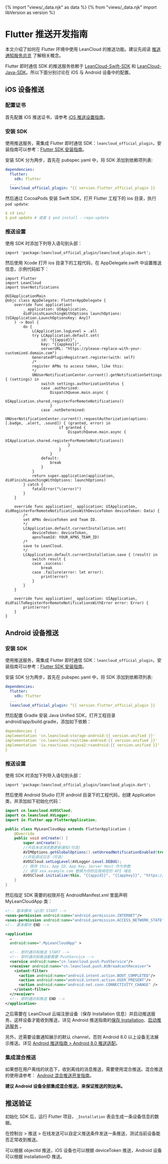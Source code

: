 {% import "views/_data.njk" as data %}
{% from "views/_data.njk" import libVersion as version %}
# Flutter 推送开发指南

本文介绍了如何在 Flutter 环境中使用 LeanCloud 的推送功能。建议先阅读 [推送通知服务总览](push_guide.html) 了解相关概念。

Flutter 即时通信 SDK 的推送服务依赖于 [LeanCloud-Swift-SDK](https://github.com/leancloud/swift-sdk) 和 [LeanCloud-Java-SDK](https://github.com/leancloud/java-unified-sdk)。所以下面分别讨论在 iOS 与 Android 设备中的配置。

## iOS 设备推送

### 配置证书

首先配置 iOS 推送证书，请参考 [iOS 推送设置指南](ios_push_cert.html)。

### 安装 SDK

使用推送服务，需集成 Flutter 即时通信 SDK：`leancloud_official_plugin`，安装指南可以参考：[Flutter SDK 安装指南](sdk_setup-flutter.html#即时通信)。

安装 SDK 分为两步，首先在 pubspec.yaml 中，将 SDK 添加到依赖项列表:

```yaml
dependencies:
  flutter:
    sdk: flutter
  ...
  leancloud_official_plugin: ^{{ version.flutter_official_plugin }}
```
然后通过 CocoaPods 安装 Swift SDK，打开 Flutter 工程下的 ios 目录，执行 `pod update`:

```yaml
$ cd ios/
$ pod update # 或者 $ pod install --repo-update
```

### 推送设置

使用 SDK 时添加下列导入语句到头部：

```
import 'package:leancloud_official_plugin/leancloud_plugin.dart';
```
然后使用 Xcode 打开 ios 目录下的工程代码，在 AppDelegate.swift 中设置推送信息，示例代码如下：

```
import Flutter
import LeanCloud
import UserNotifications

@UIApplicationMain
@objc class AppDelegate: FlutterAppDelegate {
    override func application(
        _ application: UIApplication,
        didFinishLaunchingWithOptions launchOptions: [UIApplication.LaunchOptionsKey: Any]?
    ) -> Bool {
        do {
            LCApplication.logLevel = .all
            try LCApplication.default.set(
                id: "{{appid}}",
                key: "{{appkey}}",
                serverURL: "https://please-replace-with-your-customized.domain.com")
            GeneratedPluginRegistrant.register(with: self)
            /*
            register APNs to access token, like this:
            */ 
            UNUserNotificationCenter.current().getNotificationSettings { (settings) in
                switch settings.authorizationStatus {
                case .authorized:
                    DispatchQueue.main.async {
                        UIApplication.shared.registerForRemoteNotifications()
                    }
                case .notDetermined:
                    UNUserNotificationCenter.current().requestAuthorization(options: [.badge, .alert, .sound]) { (granted, error) in
                        if granted {
                            DispatchQueue.main.async {
                                UIApplication.shared.registerForRemoteNotifications()
                            }
                        }
                    }
                default:
                    break
                }
            }
            return super.application(application, didFinishLaunchingWithOptions: launchOptions)
        } catch {
            fatalError("\(error)")
        }
    }
    
    override func application(_ application: UIApplication, didRegisterForRemoteNotificationsWithDeviceToken deviceToken: Data) {
        /*
        set APNs deviceToken and Team ID.
        */
        LCApplication.default.currentInstallation.set(
            deviceToken: deviceToken,
            apnsTeamId: YOUR_APNS_TEAM_ID)
        /*
        save to LeanCloud.
        */
        LCApplication.default.currentInstallation.save { (result) in
            switch result {
            case .success:
                break
            case .failure(error: let error):
                print(error)
            }
        }
    }

    override func application(_ application: UIApplication, didFailToRegisterForRemoteNotificationsWithError error: Error) {
        print(error)
    }
}
```


## Android 设备推送

### 安装 SDK

使用推送服务，需集成 Flutter 即时通信 SDK：`leancloud_official_plugin`，安装指南可以参考：[Flutter SDK 安装指南](sdk_setup-flutter.html#即时通信)。

安装 SDK 分为两步，首先在 pubspec.yaml 中，将 SDK 添加到依赖项列表:

```yaml
dependencies:
  flutter:
    sdk: flutter
  ...
  leancloud_official_plugin: ^{{ version.flutter_official_plugin }}
```
然后配置 Gradle 安装 Java Unified SDK，打开工程目录 android/app/build.gradle，添加如下依赖：

```yaml
dependencies {
implementation 'cn.leancloud:storage-android:{{ version.unified }}'
implementation 'cn.leancloud:realtime-android:{{ version.unified }}'
implementation 'io.reactivex.rxjava2:rxandroid:{{ version.unified }}'
}
```

### 推送设置

使用 SDK 时添加下列导入语句到头部：

```
import 'package:leancloud_official_plugin/leancloud_plugin.dart';
```

然后使用 Android Studio 打开 android 目录下的工程代码，创建 Application 类，并添加如下初始化代码：

```java
import cn.leancloud.AVOSCloud;
import cn.leancloud.AVLogger;
import io.flutter.app.FlutterApplication;

public class MyLeanCloudApp extends FlutterApplication {
    @Override
    public void onCreate() {
        super.onCreate();
        //开启未读消息数更新通知(可选)
        AVIMOptions.getGlobalOptions().setUnreadNotificationEnabled(true);
        //开启调试日志（可选）
        AVOSCloud.setLogLevel(AVLogger.Level.DEBUG);
        // 提供 this、App ID、App Key、Server Host 作为参数
        // 请将 xxx.example.com 替换为你的应用绑定的 API 域名
        AVOSCloud.initialize(this, "{{appid}}", "{{appkey}}", "https://please-replace-with-your-customized.domain.com");
    }
}
```

然后指定 SDK 需要的权限并在 AndroidManifest.xml 里面声明 MyLeanCloudApp 类：

```xml
<!-- 基本模块（必须）START -->
<uses-permission android:name="android.permission.INTERNET"/>
<uses-permission android:name="android.permission.ACCESS_NETWORK_STATE" />
<!-- 基本模块 END -->

<application
  …
  android:name=".MyLeanCloudApp" >

  <!-- 即时通讯和推送 START -->
  <!-- 即时通讯和推送都需要 PushService -->
  <service android:name="cn.leancloud.push.PushService"/>
  <receiver android:name="cn.leancloud.push.AVBroadcastReceiver">
    <intent-filter>
      <action android:name="android.intent.action.BOOT_COMPLETED"/>
      <action android:name="android.intent.action.USER_PRESENT"/>
      <action android:name="android.net.conn.CONNECTIVITY_CHANGE" />
    </intent-filter>
  </receiver>
  <!-- 即时通讯和推送 END -->
</application>
```

之后需要在 LeanCloud 云端注册设备（保存 Installation 信息）并启动推送服务，这样设备才能收到推送，详见 Android 推送指南的[保存 Installation](android_push_guide.html#保存_Installation)、[启动推送服务](android_push_guide.html#启动推送服务) 。

另外，还需要设置通知展示的默认 channel，否则 Android 8.0 以上设备无法展示推送。详见 [Android 推送指南 > Android 8.0 推送适配](android_push_guide.html#Android_8.0_推送适配)。

### 集成混合推送

如果想在用户离线的状态下，收到离线的消息推送，需要使用混合推送。混合推送的使用请参考： [Android 混合推送开发指南](android_mixpush_guide.html)。

**建议 Android 设备全部集成混合推送，来保证推送的到达率。**

## 推送验证

初始化 SDK 后，运行 Flutter 项目，`_Installation` 表会生成一条设备信息的数据。

在控制台 > 推送 > 在线发送可以自定义推送条件发送一条推送，测试当前设备能否正常收到推送。

可以根据 objectId 推送，iOS 设备也可以根据 deviceToken 推送，Android 设备可以根据 installationID 推送。




